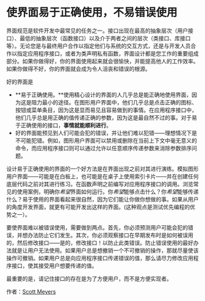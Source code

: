 # 使界面易于正确使用，不易错误使用

界面规范是软件开发中最常见的任务之一。接口出现在最高的抽象层次（用户接口）、最低的抽象层次（函数接口）以及介于两者之间的层次（类接口、库接口等）。无论您是与最终用户合作以指定他们与系统的交互方式，还是与开发人员合作以指定应用程序接口，或者为类声明私有函数，界面设计都是您工作的重要组成部分。如果你做得好，你的界面使用起来就会很愉快，并能提高他人的工作效率。如果你做得不好，你的界面就会成为令人沮丧和错误的根源。

好的界面是

- **易于正确使用。**使用精心设计的界面的人几乎总是能正确地使用界面，因为这是阻力最小的途径。在图形用户界面中，他们几乎总是点击正确的图标、按钮或菜单条目，因为这是显而易见且容易做到的事情。在应用程序接口中，他们几乎总是用正确的值传递正确的参数，因为这是最自然不过的事。对于易于正确使用的接口，**事情就能顺利进行**。
- 好的界面能预见到人们可能会犯的错误，并让他们难以犯错——理想情况下是不可能犯错。例如，图形用户界面可以禁用或删除在当前上下文中毫无意义的命令，而应用程序接口则可以通过允许以任意顺序传递参数来消除参数排序问题。

设计易于正确使用的界面的一个好方法是在界面出现之前对其进行演练。模拟图形用户界面——可能是在白板上，也可能是在桌子上使用索引卡片——并在创建任何底层代码之前对其进行练习。在函数声明之前编写对应用程序接口的调用。浏览常见的使用案例，明确你*希望*界面如何运行。你*希望*能够点击什么？你*希望*能够传递什么？易于使用的界面看起来很自然，因为它们能让你做你想做的事。如果从用户的角度开发界面，就更有可能开发出这样的界面。(这种观点是测试优先编程的优势之一）。

要使界面难以被错误使用，需要做到两点。首先，你必须预测用户可能会犯的错误，并想办法防止它们发生。其次，你必须观察接口在早期发布时是如何被误用的，然后修改接口——是的，修改接口！以防止此类错误。防止错误使用的最好办法就是让用户无法使用。如果用户总是想撤销一个不可撤销的操作，那就尽量使该操作可撤销。如果用户总是向应用程序接口传递错误的值，那么请尽力修改应用程序接口，使其接受用户想要传递的值。

最重要的是，请记住接口的存在是为了方便用户，而不是方便实现者。

作者：[Scott Meyers](http://programmer.97things.oreilly.com/wiki/index.php/Scott_Meyers)